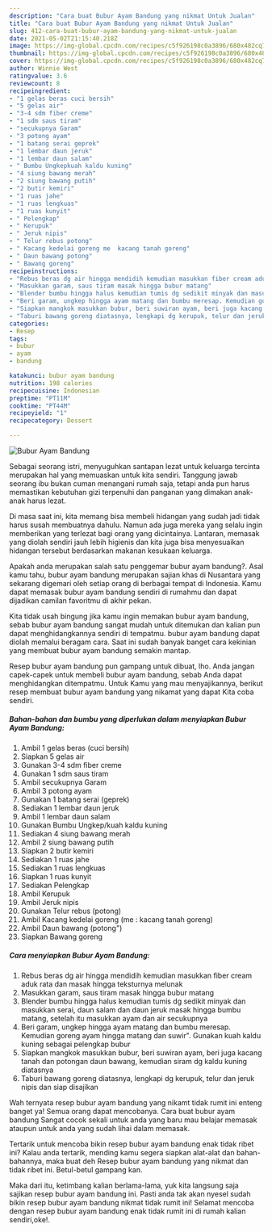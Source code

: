 ```yaml
---
description: "Cara buat Bubur Ayam Bandung yang nikmat Untuk Jualan"
title: "Cara buat Bubur Ayam Bandung yang nikmat Untuk Jualan"
slug: 412-cara-buat-bubur-ayam-bandung-yang-nikmat-untuk-jualan
date: 2021-05-02T21:15:40.218Z
image: https://img-global.cpcdn.com/recipes/c5f926198c0a3896/680x482cq70/bubur-ayam-bandung-foto-resep-utama.jpg
thumbnail: https://img-global.cpcdn.com/recipes/c5f926198c0a3896/680x482cq70/bubur-ayam-bandung-foto-resep-utama.jpg
cover: https://img-global.cpcdn.com/recipes/c5f926198c0a3896/680x482cq70/bubur-ayam-bandung-foto-resep-utama.jpg
author: Winnie West
ratingvalue: 3.6
reviewcount: 8
recipeingredient:
- "1 gelas beras cuci bersih"
- "5 gelas air"
- "3-4 sdm fiber creme"
- "1 sdm saus tiram"
- "secukupnya Garam"
- "3 potong ayam"
- "1 batang serai geprek"
- "1 lembar daun jeruk"
- "1 lembar daun salam"
- " Bumbu Ungkepkuah kaldu kuning"
- "4 siung bawang merah"
- "2 siung bawang putih"
- "2 butir kemiri"
- "1 ruas jahe"
- "1 ruas lengkuas"
- "1 ruas kunyit"
- " Pelengkap"
- " Kerupuk"
- " Jeruk nipis"
- " Telur rebus potong"
- " Kacang kedelai goreng me  kacang tanah goreng"
- " Daun bawang potong"
- " Bawang goreng"
recipeinstructions:
- "Rebus beras dg air hingga mendidih kemudian masukkan fiber cream aduk rata dan masak hingga teksturnya melunak"
- "Masukkan garam, saus tiram masak hingga bubur matang"
- "Blender bumbu hingga halus kemudian tumis dg sedikit minyak dan masukkan serai, daun salam dan daun jeruk masak hingga bumbu matang, setelah itu masukkan ayam dan air secukupnya"
- "Beri garam, ungkep hingga ayam matang dan bumbu meresap. Kemudian goreng ayam hingga matang dan suwir&#34;. Gunakan kuah kaldu kuning sebagai pelengkap bubur"
- "Siapkan mangkok masukkan bubur, beri suwiran ayam, beri juga kacang tanah dan potongan daun bawang, kemudian siram dg kaldu kuning diatasnya"
- "Taburi bawang goreng diatasnya, lengkapi dg kerupuk, telur dan jeruk nipis dan siap disajikan"
categories:
- Resep
tags:
- bubur
- ayam
- bandung

katakunci: bubur ayam bandung 
nutrition: 198 calories
recipecuisine: Indonesian
preptime: "PT11M"
cooktime: "PT44M"
recipeyield: "1"
recipecategory: Dessert

---
```



![Bubur Ayam Bandung](https://img-global.cpcdn.com/recipes/c5f926198c0a3896/680x482cq70/bubur-ayam-bandung-foto-resep-utama.jpg)

Sebagai seorang istri, menyuguhkan santapan lezat untuk keluarga tercinta merupakan hal yang memuaskan untuk kita sendiri. Tanggung jawab seorang ibu bukan cuman menangani rumah saja, tetapi anda pun harus memastikan kebutuhan gizi terpenuhi dan panganan yang dimakan anak-anak harus lezat.

Di masa  saat ini, kita memang bisa membeli hidangan yang sudah jadi tidak harus susah membuatnya dahulu. Namun ada juga mereka yang selalu ingin memberikan yang terlezat bagi orang yang dicintainya. Lantaran, memasak yang diolah sendiri jauh lebih higienis dan kita juga bisa menyesuaikan hidangan tersebut berdasarkan makanan kesukaan keluarga. 



Apakah anda merupakan salah satu penggemar bubur ayam bandung?. Asal kamu tahu, bubur ayam bandung merupakan sajian khas di Nusantara yang sekarang digemari oleh setiap orang di berbagai tempat di Indonesia. Kamu dapat memasak bubur ayam bandung sendiri di rumahmu dan dapat dijadikan camilan favoritmu di akhir pekan.

Kita tidak usah bingung jika kamu ingin memakan bubur ayam bandung, sebab bubur ayam bandung sangat mudah untuk ditemukan dan kalian pun dapat menghidangkannya sendiri di tempatmu. bubur ayam bandung dapat diolah memalui beragam cara. Saat ini sudah banyak banget cara kekinian yang membuat bubur ayam bandung semakin mantap.

Resep bubur ayam bandung pun gampang untuk dibuat, lho. Anda jangan capek-capek untuk membeli bubur ayam bandung, sebab Anda dapat menghidangkan ditempatmu. Untuk Kamu yang mau menyajikannya, berikut resep membuat bubur ayam bandung yang nikamat yang dapat Kita coba sendiri.

<!--inarticleads1-->

##### Bahan-bahan dan bumbu yang diperlukan dalam menyiapkan Bubur Ayam Bandung:

1. Ambil 1 gelas beras (cuci bersih)
1. Siapkan 5 gelas air
1. Gunakan 3-4 sdm fiber creme
1. Gunakan 1 sdm saus tiram
1. Ambil secukupnya Garam
1. Ambil 3 potong ayam
1. Gunakan 1 batang serai (geprek)
1. Sediakan 1 lembar daun jeruk
1. Ambil 1 lembar daun salam
1. Gunakan  Bumbu Ungkep/kuah kaldu kuning
1. Sediakan 4 siung bawang merah
1. Ambil 2 siung bawang putih
1. Siapkan 2 butir kemiri
1. Sediakan 1 ruas jahe
1. Sediakan 1 ruas lengkuas
1. Siapkan 1 ruas kunyit
1. Sediakan  Pelengkap
1. Ambil  Kerupuk
1. Ambil  Jeruk nipis
1. Gunakan  Telur rebus (potong)
1. Ambil  Kacang kedelai goreng (me : kacang tanah goreng)
1. Ambil  Daun bawang (potong&#34;)
1. Siapkan  Bawang goreng




<!--inarticleads2-->

##### Cara menyiapkan Bubur Ayam Bandung:

1. Rebus beras dg air hingga mendidih kemudian masukkan fiber cream aduk rata dan masak hingga teksturnya melunak
1. Masukkan garam, saus tiram masak hingga bubur matang
1. Blender bumbu hingga halus kemudian tumis dg sedikit minyak dan masukkan serai, daun salam dan daun jeruk masak hingga bumbu matang, setelah itu masukkan ayam dan air secukupnya
1. Beri garam, ungkep hingga ayam matang dan bumbu meresap. Kemudian goreng ayam hingga matang dan suwir&#34;. Gunakan kuah kaldu kuning sebagai pelengkap bubur
1. Siapkan mangkok masukkan bubur, beri suwiran ayam, beri juga kacang tanah dan potongan daun bawang, kemudian siram dg kaldu kuning diatasnya
1. Taburi bawang goreng diatasnya, lengkapi dg kerupuk, telur dan jeruk nipis dan siap disajikan




Wah ternyata resep bubur ayam bandung yang nikamt tidak rumit ini enteng banget ya! Semua orang dapat mencobanya. Cara buat bubur ayam bandung Sangat cocok sekali untuk anda yang baru mau belajar memasak ataupun untuk anda yang sudah lihai dalam memasak.

Tertarik untuk mencoba bikin resep bubur ayam bandung enak tidak ribet ini? Kalau anda tertarik, mending kamu segera siapkan alat-alat dan bahan-bahannya, maka buat deh Resep bubur ayam bandung yang nikmat dan tidak ribet ini. Betul-betul gampang kan. 

Maka dari itu, ketimbang kalian berlama-lama, yuk kita langsung saja sajikan resep bubur ayam bandung ini. Pasti anda tak akan nyesel sudah bikin resep bubur ayam bandung nikmat tidak rumit ini! Selamat mencoba dengan resep bubur ayam bandung enak tidak rumit ini di rumah kalian sendiri,oke!.

